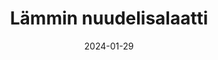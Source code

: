 ---
title: "Lämmin nuudelisalaatti"
image: "https://vegaanibotti.lauravuo.me/2024/01/2024-01-29_small.png"
date: 2024-01-29
receipt_url: "https://vegaanihaaste.fi/reseptit/lammin-beanit-nuudelisalaatti"
---